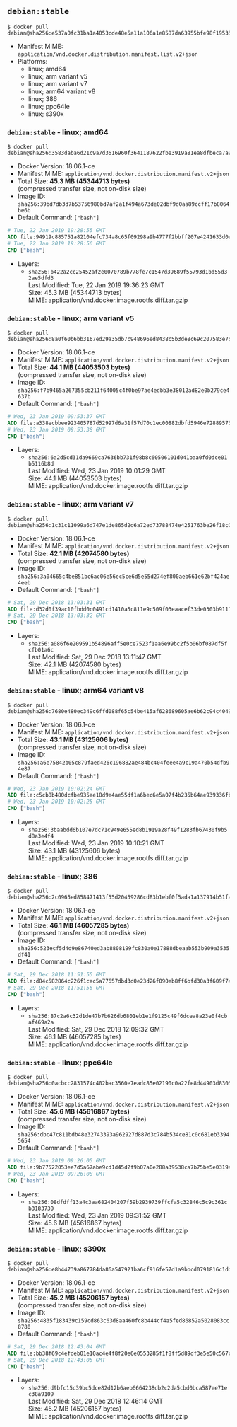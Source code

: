 ## `debian:stable`

```console
$ docker pull debian@sha256:e537a0fc31ba1a4053cde48e5a11a106a1e8587da63955bfe98f195351b46c5f
```

-	Manifest MIME: `application/vnd.docker.distribution.manifest.list.v2+json`
-	Platforms:
	-	linux; amd64
	-	linux; arm variant v5
	-	linux; arm variant v7
	-	linux; arm64 variant v8
	-	linux; 386
	-	linux; ppc64le
	-	linux; s390x

### `debian:stable` - linux; amd64

```console
$ docker pull debian@sha256:3583daba6d21c9a7d3616960f3641187622fbe3919a81ea8dfbeca7a98052211
```

-	Docker Version: 18.06.1-ce
-	Manifest MIME: `application/vnd.docker.distribution.manifest.v2+json`
-	Total Size: **45.3 MB (45344713 bytes)**  
	(compressed transfer size, not on-disk size)
-	Image ID: `sha256:39bd7db3d7b53756980bd7af2a1f494a673de02dbf9d0aa89ccff17b8064be6b`
-	Default Command: `["bash"]`

```dockerfile
# Tue, 22 Jan 2019 19:28:55 GMT
ADD file:94919c885751a82104efc734a8c65f09298a9b4777f2bbff207e4241633d0e79 in / 
# Tue, 22 Jan 2019 19:28:56 GMT
CMD ["bash"]
```

-	Layers:
	-	`sha256:b422a2cc25452af2e0070789b778fe7c1547d39689f55793d1bd55d32ae5dfd3`  
		Last Modified: Tue, 22 Jan 2019 19:36:23 GMT  
		Size: 45.3 MB (45344713 bytes)  
		MIME: application/vnd.docker.image.rootfs.diff.tar.gzip

### `debian:stable` - linux; arm variant v5

```console
$ docker pull debian@sha256:8a0f60b6bb3167ed29a35db7c948696ed8438c5b3de8c69c207583e757e75bc0
```

-	Docker Version: 18.06.1-ce
-	Manifest MIME: `application/vnd.docker.distribution.manifest.v2+json`
-	Total Size: **44.1 MB (44053503 bytes)**  
	(compressed transfer size, not on-disk size)
-	Image ID: `sha256:f7b9465a267355cb211f64005c4f0be97ae4edbb3e38012ad82e0b279ce4637b`
-	Default Command: `["bash"]`

```dockerfile
# Wed, 23 Jan 2019 09:53:37 GMT
ADD file:a338ecbbee923405787d52997d6a31f57d70c1ec00882dbfd5946e7288957521 in / 
# Wed, 23 Jan 2019 09:53:38 GMT
CMD ["bash"]
```

-	Layers:
	-	`sha256:6a2d5cd31da9669ca7636bb731f98b8c60506101d041baa0fd0dce01b5116b8d`  
		Last Modified: Wed, 23 Jan 2019 10:01:29 GMT  
		Size: 44.1 MB (44053503 bytes)  
		MIME: application/vnd.docker.image.rootfs.diff.tar.gzip

### `debian:stable` - linux; arm variant v7

```console
$ docker pull debian@sha256:1c31c11099a6d747e1de865d2d6a72ed73788474e4251763be26f18c022a7b00
```

-	Docker Version: 18.06.1-ce
-	Manifest MIME: `application/vnd.docker.distribution.manifest.v2+json`
-	Total Size: **42.1 MB (42074580 bytes)**  
	(compressed transfer size, not on-disk size)
-	Image ID: `sha256:3a04665c4be851bc6ac06e56ec5ce6d5e55d274ef800aeb661e62bf424ae4eeb`
-	Default Command: `["bash"]`

```dockerfile
# Sat, 29 Dec 2018 13:03:31 GMT
ADD file:d32d0f39ac10fbdd0c0491cd1410a5c811e9c509f03eaacef33de0303b91119d in / 
# Sat, 29 Dec 2018 13:03:32 GMT
CMD ["bash"]
```

-	Layers:
	-	`sha256:a086f6e209591b54896aff5e0ce7523f1aa6e99bc2f5b06bf087df5fcfb01a6c`  
		Last Modified: Sat, 29 Dec 2018 13:11:47 GMT  
		Size: 42.1 MB (42074580 bytes)  
		MIME: application/vnd.docker.image.rootfs.diff.tar.gzip

### `debian:stable` - linux; arm64 variant v8

```console
$ docker pull debian@sha256:7680e480ec349c6ffd088f65c54be415af628689605ae6b62c94c4049f7a2215
```

-	Docker Version: 18.06.1-ce
-	Manifest MIME: `application/vnd.docker.distribution.manifest.v2+json`
-	Total Size: **43.1 MB (43125606 bytes)**  
	(compressed transfer size, not on-disk size)
-	Image ID: `sha256:a6e75842b05c879faed426c196882ae484bc404feee4a9c19a470b54dfb94e87`
-	Default Command: `["bash"]`

```dockerfile
# Wed, 23 Jan 2019 10:02:24 GMT
ADD file:c5cb8b480dcfbe935ae18d9e4ae55df1a6bec6e5a07f4b235b64ae939336fb95 in / 
# Wed, 23 Jan 2019 10:02:25 GMT
CMD ["bash"]
```

-	Layers:
	-	`sha256:3baabdd6b107e7dc71c949e655ed8b1919a28f49f1283fb67430f9b5d8a3e4f4`  
		Last Modified: Wed, 23 Jan 2019 10:10:21 GMT  
		Size: 43.1 MB (43125606 bytes)  
		MIME: application/vnd.docker.image.rootfs.diff.tar.gzip

### `debian:stable` - linux; 386

```console
$ docker pull debian@sha256:2c0965ed858471413f55d20459286cd83b1ebf0f5ada1a137914b51fa4c76232
```

-	Docker Version: 18.06.1-ce
-	Manifest MIME: `application/vnd.docker.distribution.manifest.v2+json`
-	Total Size: **46.1 MB (46057285 bytes)**  
	(compressed transfer size, not on-disk size)
-	Image ID: `sha256:523ecf5d4d9e86740ed3ab8808199fc830a0e17888dbeaab553b909a3535df41`
-	Default Command: `["bash"]`

```dockerfile
# Sat, 29 Dec 2018 11:51:55 GMT
ADD file:d84c582864c226f1cac5a77657dbd3d0e23d26f090eb8ff6bfd30a3f609f7419 in / 
# Sat, 29 Dec 2018 11:51:56 GMT
CMD ["bash"]
```

-	Layers:
	-	`sha256:87c2a6c32d1de47b7b626db6801eb1e1f9125c49f6dcea8a23e0f4cbaf469a2a`  
		Last Modified: Sat, 29 Dec 2018 12:09:32 GMT  
		Size: 46.1 MB (46057285 bytes)  
		MIME: application/vnd.docker.image.rootfs.diff.tar.gzip

### `debian:stable` - linux; ppc64le

```console
$ docker pull debian@sha256:0acbcc2831574c402bac3560e7eadc85e02190c0a22fe8d44903d83054405393
```

-	Docker Version: 18.06.1-ce
-	Manifest MIME: `application/vnd.docker.distribution.manifest.v2+json`
-	Total Size: **45.6 MB (45616867 bytes)**  
	(compressed transfer size, not on-disk size)
-	Image ID: `sha256:dbc47c811bdb48e32743393a962927d887d3c784b534ce81c0c681eb33945654`
-	Default Command: `["bash"]`

```dockerfile
# Wed, 23 Jan 2019 09:26:05 GMT
ADD file:9b77522053ee7d5a67abe9cd1d45d2f9b07a0e288a39538ca7b75be5e0319a81 in / 
# Wed, 23 Jan 2019 09:26:08 GMT
CMD ["bash"]
```

-	Layers:
	-	`sha256:08dfdff13a4c3aa682404207f59b2939739ffcfa5c32846c5c9c361cb3183730`  
		Last Modified: Wed, 23 Jan 2019 09:31:52 GMT  
		Size: 45.6 MB (45616867 bytes)  
		MIME: application/vnd.docker.image.rootfs.diff.tar.gzip

### `debian:stable` - linux; s390x

```console
$ docker pull debian@sha256:e8b44739a867784da86a547921ba6cf916fe57d1a9bbcd0791816c1dd03462c8
```

-	Docker Version: 18.06.1-ce
-	Manifest MIME: `application/vnd.docker.distribution.manifest.v2+json`
-	Total Size: **45.2 MB (45206157 bytes)**  
	(compressed transfer size, not on-disk size)
-	Image ID: `sha256:4835f183439c159cd863c63d8aa460fc8b444cf4a5fed86852a5028083cc8780`
-	Default Command: `["bash"]`

```dockerfile
# Sat, 29 Dec 2018 12:43:04 GMT
ADD file:bb38f69c4efdeb01e10ac4e4f8f20e6e0553285f1f8ff5d89df3e5e50c567c0d in / 
# Sat, 29 Dec 2018 12:43:05 GMT
CMD ["bash"]
```

-	Layers:
	-	`sha256:d9bfc15c39bc5dce82d12b6aeb6664238db2c2da5cbd0bca587ee71ec38a9109`  
		Last Modified: Sat, 29 Dec 2018 12:46:14 GMT  
		Size: 45.2 MB (45206157 bytes)  
		MIME: application/vnd.docker.image.rootfs.diff.tar.gzip
